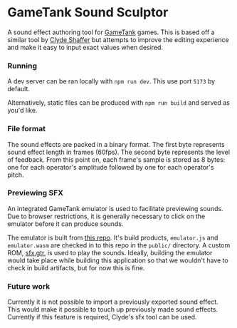 # GameTank Sound Sculptor

A sound effect authoring tool for [GameTank](https://gametank.zone) games. This is based off a similar tool by [Clyde Shaffer](https://github.com/clydeshaffer/) but attempts to improve the editing experience and make it easy to input exact values when desired.

### Running

A dev server can be ran locally with `npm run dev`. This use port `5173` by default.

Alternatively, static files can be produced with `npm run build` and served as you'd like.

### File format

The sound effects are packed in a binary format. The first byte represents sound effect length in frames (60fps).  The second byte represents the level of feedback. From this point on, each frame's sample is stored as 8 bytes: one for each operator's amplitude followed by one for each operator's pitch.

### Previewing SFX

An integrated GameTank emulator is used to facilitate previewing sounds. Due to browser restrictions, it is generally necessary to click on the emulator before it can produce sounds.

The emulator is built from [this repo](https://github.com/clydeshaffer/GameTankEmulator/tree/sfx_preview). It's build products, `emulator.js` and `emulator.wasm` are checked in to this repo in the `public/` directory. A custom ROM, [sfx.gtr](https://github.com/clydeshaffer/GameTankEmulator/blob/sfx_preview/roms/sfx.gtr), is used to play the sounds. Ideally, building the emulator would take place while building this application so that we wouldn't have to check in build artifacts, but for now this is fine.

### Future work

Currently it is not possible to import a previously exported sound effect. This would make it possible to touch up previously made sound effects. Currently if this feature is required, Clyde's sfx tool can be used.
